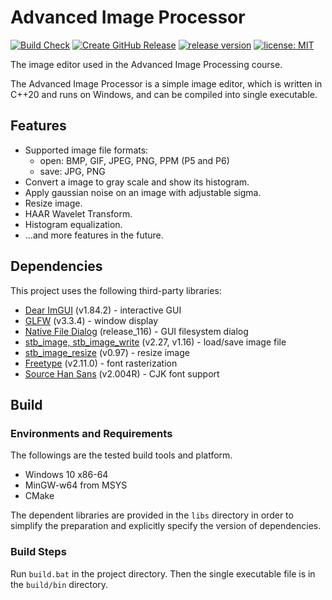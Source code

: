 # Advanced Image Processor

[![Build Check](https://github.com/shangchiwu/advanced-image-processor/actions/workflows/build-check.yml/badge.svg)](https://github.com/shangchiwu/advanced-image-processor/actions/workflows/build-check.yml)
[![Create GitHub Release](https://github.com/shangchiwu/advanced-image-processor/actions/workflows/create-github-release.yml/badge.svg)](https://github.com/shangchiwu/advanced-image-processor/actions/workflows/create-github-release.yml)
[![release version](https://img.shields.io/github/v/release/shangchiwu/advanced-image-processor)](https://github.com/shangchiwu/advanced-image-processor/releases/latest)
[![license: MIT](https://img.shields.io/badge/license-MIT-green.svg)](https://opensource.org/licenses/MIT)

The image editor used in the Advanced Image Processing course.

The Advanced Image Processor is a simple image editor, which is written in C++20 and runs on Windows, and can be compiled into single executable.

## Features

- Supported image file formats:
  - open: BMP, GIF, JPEG, PNG, PPM (P5 and P6)
  - save: JPG, PNG
- Convert a image to gray scale and show its histogram.
- Apply gaussian noise on an image with adjustable sigma.
- Resize image.
- HAAR Wavelet Transform.
- Histogram equalization.
- ...and more features in the future.

## Dependencies

This project uses the following third-party libraries:

- [Dear ImGUI](https://github.com/ocornut/imgui) (v1.84.2) - interactive GUI
- [GLFW](https://www.glfw.org/) (v3.3.4) - window display
- [Native File Dialog](https://github.com/mlabbe/nativefiledialog) (release_116) - GUI filesystem dialog
- [stb_image, stb_image_write](https://github.com/nothings/stb) (v2.27, v1.16) - load/save image file
- [stb_image_resize](https://github.com/nothings/stb) (v0.97) - resize image
- [Freetype](https://freetype.org/) (v2.11.0) - font rasterization
- [Source Han Sans](https://github.com/adobe-fonts/source-han-sans) (v2.004R) - CJK font support

## Build

### Environments and Requirements

The followings are the tested build tools and platform.

- Windows 10 x86-64
- MinGW-w64 from MSYS
- CMake

The dependent libraries are provided in the `libs` directory in order to simplify the preparation and explicitly specify the version of dependencies.

### Build Steps

Run `build.bat` in the project directory. Then the single executable file is in the `build/bin` directory.
